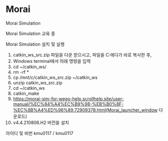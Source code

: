 # Morai
Morai Simulation

Morai Simulation 교육 중

Morai Simulation 설치 및 실행
1.	catkin_ws_src.zip 파일을 다운 받으시고, 파일을 C:에다가 바로 복사한 후, 
2.	Windows terminal에서 아래 명령을 입력
3.	cd ~/catkin_ws/
4.	rm -rf *
5.	cp /mnt/c/catkin_ws_src.zip ~/catkin_ws
6.	unzip catkin_ws_src.zip
7.	cd ~/catkin_ws
8.	catkin_make
9.	https://morai-sim-for-wego-help.scrollhelp.site/user-manual/%EC%84%A4%EC%B9%98-%EB%B0%8F-%EC%8B%A4%ED%96%89.72909378.html(Morai_launcher_window 다운로드)
10.	v4.4.210806.H2 버전을 설치


아이디 및 비번 kmu0117 / kmu0117
